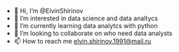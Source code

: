 - 👋 Hi, I’m @ElvinShirinov
- 👀 I’m interested in data science and data analtycs
- 🌱 I’m currently learning data analytcs with python
- 💞️ I’m looking to collaborate on who need data analysts
- 📫 How to reach me elvin.shirinov.1991@mail.ru

<!---
ElvinShirinov/ElvinShirinov is a ✨ special ✨ repository because its `README.md` (this file) appears on your GitHub profile.
You can click the Preview link to take a look at your changes.
--->
